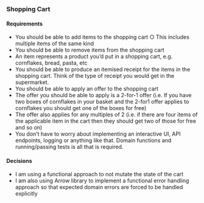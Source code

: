 ### Shopping Cart

#### Requirements

- You should be able to add items to the shopping cart ○ This includes multiple items of the same kind
- You should be able to remove items from the shopping cart
- An item represents a product you’d put in a shopping cart, e.g. cornflakes, bread, pasta, etc
- You should be able to produce an itemised receipt for the items in the
shopping cart. Think of the type of receipt you would get in the supermarket.
- You should be able to apply an offer to the shopping cart
- The offer you should be able to apply is a 2-for-1 offer (i.e. If you have two boxes of cornflakes in your basket and
the 2-for1 offer applies to cornflakes you should get one of the boxes for free)
- The offer also applies for any multiples of 2 (i.e. if there are four items of the applicable item in the cart then
they should get two of those for free and so on)
- You don’t have to worry about implementing an interactive UI, API endpoints, logging or anything like that. Domain
functions and running/passing tests is all that is required.

#### Decisions

- I am using a functional approach to not mutate the state of the cart
- I am also using Arrow library to implement a functional error handling approach so that expected domain errors are
  forced to be handled explicitly